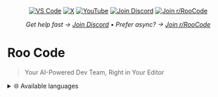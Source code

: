 <p align="center">
  <a href="https://marketplace.visualstudio.com/items?itemName=RooVeterinaryInc.roo-cline"><img src="https://img.shields.io/visual-studio-marketplace/v/RooVeterinaryInc.roo-cline.svg?label=VS%20Code&color=%23007ACC&style=flat&logo=visualstudiocode&logoColor=white" alt="VS Code"></a>
  <a href="https://x.com/roocode"><img src="https://img.shields.io/badge/roocode-000000?style=flat&logo=x&logoColor=white" alt="X"></a>
  <a href="https://youtube.com/@roocodeyt?feature=shared"><img src="https://img.shields.io/badge/YouTube-FF0000?style=flat&logo=youtube&logoColor=white" alt="YouTube"></a>
  <a href="https://discord.gg/roocode"><img src="https://img.shields.io/badge/Join%20Discord-5865F2?style=flat&logo=discord&logoColor=white" alt="Join Discord"></a>
  <a href="https://www.reddit.com/r/RooCode/"><img src="https://img.shields.io/badge/Join%20r%2FRooCode-FF4500?style=flat&logo=reddit&logoColor=white" alt="Join r/RooCode"></a>
</p>
<p align="center">
  <em>Get help fast → <a href="https://discord.gg/roocode">Join Discord</a> • Prefer async? → <a href="https://www.reddit.com/r/RooCode/">Join r/RooCode</a></em>
</p>

# Roo Code

> Your AI-Powered Dev Team, Right in Your Editor

<details>
  <summary>🌐 Available languages</summary>

- [English](README.md)
- [Català](locales/ca/README.md)
- [Deutsch](locales/de/README.md)
- [Español](locales/es/README.md)
- [Français](locales/fr/README.md)
- [हिंदी](locales/hi/README.md)
- [Bahasa Indonesia](locales/id/README.md)
- [Italiano](locales/it/README.md)
- [日本語](locales/ja/README.md)
- [한국어](locales/ko/README.md)
- [Nederlands](locales/nl/README.md)
- [Polski](locales/pl/README.md)
- [Português (BR)](locales/pt-BR/README.md)
- [Русский](locales/ru/README.md)
- [Türkçe](locales/tr/README.md)
- [Tiếng Việt](locales/vi/README.md)
- [简体中文](locales/zh-CN/README.md)
- [繁體中文](locales/zh-TW/README.md)
- ...



---

## What Can Roo Code Do For YOU?

- Generate Code from natural language descriptions and specs
- Adapt with Modes: Code, Architect, Ask, Debug, and Custom Modes
- Refactor & Debug existing code
- Write & Update documentation
- Answer Questions about your codebase
- Automate repetitive tasks
- Utilize MCP Servers

## Modes

Roo Code adapts to how you work:

- Code Mode: everyday coding, edits, and file ops
- Architect Mode: plan systems, specs, and migrations
- Ask Mode: fast answers, explanations, and docs
- Debug Mode: trace issues, add logs, isolate root causes
- Custom Modes: build specialized modes for your team or workflow
- Roomote Control: Roomote Control lets you remotely control tasks running in your local VS Code instance.

Learn more: [Using Modes](https://docs.roocode.com/basic-usage/using-modes) • [Custom Modes](https://docs.roocode.com/advanced-usage/custom-modes) • [Roomote Control](https://docs.roocode.com/roo-code-cloud/roomote-control)

## Tutorial & Feature Videos

<div align="center">

|                                                                                                                                                                           |                                                                                                                                                                            |                                                                                                                                                                         |
| :-----------------------------------------------------------------------------------------------------------------------------------------------------------------------: | :------------------------------------------------------------------------------------------------------------------------------------------------------------------------: | :---------------------------------------------------------------------------------------------------------------------------------------------------------------------: |
| <a href="https://www.youtube.com/watch?v=Mcq3r1EPZ-4"><img src="https://img.youtube.com/vi/Mcq3r1EPZ-4/maxresdefault.jpg" width="100%"></a><br><b>Installing Roo Code</b> | <a href="https://www.youtube.com/watch?v=ZBML8h5cCgo"><img src="https://img.youtube.com/vi/ZBML8h5cCgo/maxresdefault.jpg" width="100%"></a><br><b>Configuring Profiles</b> | <a href="https://www.youtube.com/watch?v=r1bpod1VWhg"><img src="https://img.youtube.com/vi/r1bpod1VWhg/maxresdefault.jpg" width="100%"></a><br><b>Codebase Indexing</b> |
|    <a href="https://www.youtube.com/watch?v=qgqceCuhlRA"><img src="https://img.youtube.com/vi/qgqceCuhlRA/maxresdefault.jpg" width="100%"></a><br><b>Custom Modes</b>     |     <a href="https://www.youtube.com/watch?v=Ho30nyY332E"><img src="https://img.youtube.com/vi/Ho30nyY332E/maxresdefault.jpg" width="100%"></a><br><b>Checkpoints</b>      |    <a href="https://www.youtube.com/watch?v=6h5vB9PpoPk"><img src="https://img.youtube.com/vi/6h5vB9PpoPk/maxresdefault.jpg" width="100%"></a><br><b>Todo Lists</b>     |

</div>
<p align="center">
<a href="https://docs.roocode.com/tutorial-videos">More quick tutorial and feature videos...</a>
</p>

## Resources

- **[Documentation](https://docs.roocode.com):** The official guide to installing, configuring, and mastering Roo Code.
- **[YouTube Channel](https://youtube.com/@roocodeyt?feature=shared):** Watch tutorials and see features in action.
- **[Discord Server](https://discord.gg/roocode):** Join the community for real-time help and discussion.
- **[Reddit Community](https://www.reddit.com/r/RooCode):** Share your experiences and see what others are building.
- **[GitHub Issues](https://github.com/RooCodeInc/Roo-Code/issues):** Report bugs and track development.
- **[Feature Requests](https://github.com/RooCodeInc/Roo-Code/discussions/categories/feature-requests?discussions_q=is%3Aopen+category%3A%22Feature+Requests%22+sort%3Atop):** Have an idea? Share it with the developers.

---

## OpenAI Responses API option

Roo can optionally use OpenAI's Responses API. Enable it in the OpenAI provider settings by toggling "Use OpenAI Responses API" (this sets the provider field `openAiUseResponses`). When enabled Roo will attempt the official SDK streaming path (`client.responses.create`) and will fall back to an SSE POST to `/v1/responses` if the SDK is unavailable or returns a non-iterable result.

Implementation references:

- [`src/shared/api.ts:14`](src/shared/api.ts:14)
- [`src/api/providers/utils/openai-responses.ts:1`](src/api/providers/utils/openai-responses.ts:1)
- [`src/api/providers/base-openai-compatible-provider.ts:103`](src/api/providers/base-openai-compatible-provider.ts:103)

Testing:

- Run the provider/unit tests (from the repo `src` folder): `cd src && npx vitest run api/providers/__tests__/openai-responses.spec.ts`
- Provider flow tests: `cd src && npx vitest run api/providers/__tests__/openai-responses-provider.spec.ts`

Local configuration:

- The UI toggle persists the setting via the provider settings UI; changing it updates the provider profile and persists via Roo's config service.

## Local Setup & Development

1. **Clone** the repo:

```sh
git clone https://github.com/RooCodeInc/Roo-Code.git
```

2. **Install dependencies**:

```sh
pnpm install
```

3. **Run the extension**:

There are several ways to run the Roo Code extension:

### Development Mode (F5)

For active development, use VSCode's built-in debugging:

Press `F5` (or go to **Run** → **Start Debugging**) in VSCode. This will open a new VSCode window with the Roo Code extension running.

- Changes to the webview will appear immediately.
- Changes to the core extension will also hot reload automatically.

### Automated VSIX Installation

To build and install the extension as a VSIX package directly into VSCode:

```sh
pnpm install:vsix [-y] [--editor=<command>]
```

This command will:

- Ask which editor command to use (code/cursor/code-insiders) - defaults to 'code'
- Uninstall any existing version of the extension.
- Build the latest VSIX package.
- Install the newly built VSIX.
- Prompt you to restart VS Code for changes to take effect.

Options:

- `-y`: Skip all confirmation prompts and use defaults
- `--editor=<command>`: Specify the editor command (e.g., `--editor=cursor` or `--editor=code-insiders`)

### Manual VSIX Installation

If you prefer to install the VSIX package manually:

1.  First, build the VSIX package:
    ```sh
    pnpm vsix
    ```
2.  A `.vsix` file will be generated in the `bin/` directory (e.g., `bin/roo-cline-<version>.vsix`).
3.  Install it manually using the VSCode CLI:
    ```sh
    code --install-extension bin/roo-cline-<version>.vsix
    ```

---

We use [changesets](https://github.com/changesets/changesets) for versioning and publishing. Check our `CHANGELOG.md` for release notes.

---

## Disclaimer

**Please note** that Roo Code, Inc does **not** make any representations or warranties regarding any code, models, or other tools provided or made available in connection with Roo Code, any associated third-party tools, or any resulting outputs. You assume **all risks** associated with the use of any such tools or outputs; such tools are provided on an **"AS IS"** and **"AS AVAILABLE"** basis. Such risks may include, without limitation, intellectual property infringement, cyber vulnerabilities or attacks, bias, inaccuracies, errors, defects, viruses, downtime, property loss or damage, and/or personal injury. You are solely responsible for your use of any such tools or outputs (including, without limitation, the legality, appropriateness, and results thereof).

---

## Contributing

We love community contributions! Get started by reading our [CONTRIBUTING.md](CONTRIBUTING.md).

---

## Contributors

Thanks to all our contributors who have helped make Roo Code better!

<!-- START CONTRIBUTORS SECTION - AUTO-GENERATED, DO NOT EDIT MANUALLY -->

[![Contributors](https://contrib.rocks/image?repo=RooCodeInc/roo-code&max=120&columns=12&cacheBust=0000000000)](https://github.com/RooCodeInc/roo-code/graphs/contributors)

<!-- END CONTRIBUTORS SECTION -->

## License

[Apache 2.0 © 2025 Roo Code, Inc.](./LICENSE)

---

**Enjoy Roo Code!** Whether you keep it on a short leash or let it roam autonomously, we can’t wait to see what you build. If you have questions or feature ideas, drop by our [Reddit community](https://www.reddit.com/r/RooCode/) or [Discord](https://discord.gg/roocode). Happy coding!
